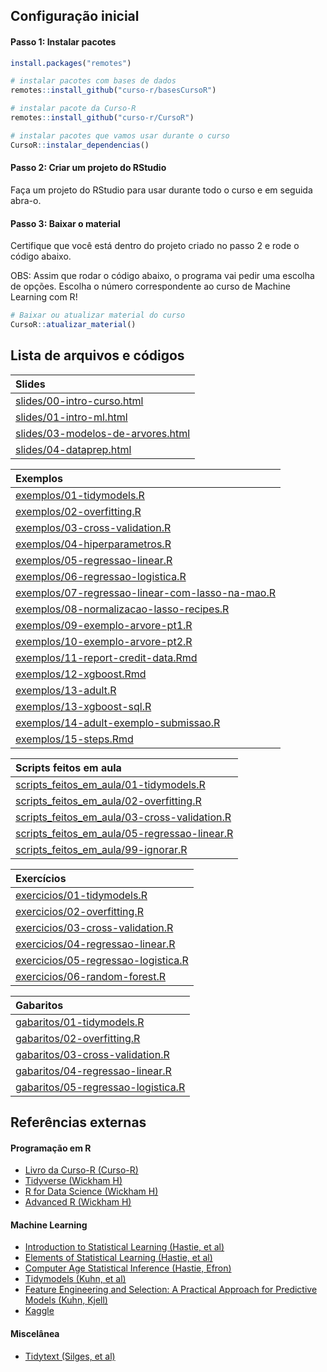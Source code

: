 
<!-- README.md is generated from README.Rmd. Please edit that file -->

## Configuração inicial

#### Passo 1: Instalar pacotes

``` r
install.packages("remotes")

# instalar pacotes com bases de dados
remotes::install_github("curso-r/basesCursoR")

# instalar pacote da Curso-R
remotes::install_github("curso-r/CursoR")

# instalar pacotes que vamos usar durante o curso
CursoR::instalar_dependencias()
```

#### Passo 2: Criar um projeto do RStudio

Faça um projeto do RStudio para usar durante todo o curso e em seguida
abra-o.

#### Passo 3: Baixar o material

Certifique que você está dentro do projeto criado no passo 2 e rode o
código abaixo.

OBS: Assim que rodar o código abaixo, o programa vai pedir uma escolha
de opções. Escolha o número correspondente ao curso de Machine Learning
com R\!

``` r
# Baixar ou atualizar material do curso
CursoR::atualizar_material()
```

## Lista de arquivos e códigos

| Slides                                                                                                                    |
| :------------------------------------------------------------------------------------------------------------------------ |
| <a href='https://curso-r.github.io/main-intro-ml/slides/00-intro-curso.html'>slides/00-intro-curso.html</a>               |
| <a href='https://curso-r.github.io/main-intro-ml/slides/01-intro-ml.html'>slides/01-intro-ml.html</a>                     |
| <a href='https://curso-r.github.io/main-intro-ml/slides/03-modelos-de-arvores.html'>slides/03-modelos-de-arvores.html</a> |
| <a href='https://curso-r.github.io/main-intro-ml/slides/04-dataprep.html'>slides/04-dataprep.html</a>                     |

| Exemplos                                                                                                                                              |
| :---------------------------------------------------------------------------------------------------------------------------------------------------- |
| <a href='https://curso-r.github.io/main-intro-ml/exemplos/01-tidymodels.R'>exemplos/01-tidymodels.R</a>                                               |
| <a href='https://curso-r.github.io/main-intro-ml/exemplos/02-overfitting.R'>exemplos/02-overfitting.R</a>                                             |
| <a href='https://curso-r.github.io/main-intro-ml/exemplos/03-cross-validation.R'>exemplos/03-cross-validation.R</a>                                   |
| <a href='https://curso-r.github.io/main-intro-ml/exemplos/04-hiperparametros.R'>exemplos/04-hiperparametros.R</a>                                     |
| <a href='https://curso-r.github.io/main-intro-ml/exemplos/05-regressao-linear.R'>exemplos/05-regressao-linear.R</a>                                   |
| <a href='https://curso-r.github.io/main-intro-ml/exemplos/06-regressao-logistica.R'>exemplos/06-regressao-logistica.R</a>                             |
| <a href='https://curso-r.github.io/main-intro-ml/exemplos/07-regressao-linear-com-lasso-na-mao.R'>exemplos/07-regressao-linear-com-lasso-na-mao.R</a> |
| <a href='https://curso-r.github.io/main-intro-ml/exemplos/08-normalizacao-lasso-recipes.R'>exemplos/08-normalizacao-lasso-recipes.R</a>               |
| <a href='https://curso-r.github.io/main-intro-ml/exemplos/09-exemplo-arvore-pt1.R'>exemplos/09-exemplo-arvore-pt1.R</a>                               |
| <a href='https://curso-r.github.io/main-intro-ml/exemplos/10-exemplo-arvore-pt2.R'>exemplos/10-exemplo-arvore-pt2.R</a>                               |
| <a href='https://curso-r.github.io/main-intro-ml/exemplos/11-report-credit-data.Rmd'>exemplos/11-report-credit-data.Rmd</a>                           |
| <a href='https://curso-r.github.io/main-intro-ml/exemplos/12-xgboost.Rmd'>exemplos/12-xgboost.Rmd</a>                                                 |
| <a href='https://curso-r.github.io/main-intro-ml/exemplos/13-adult.R'>exemplos/13-adult.R</a>                                                         |
| <a href='https://curso-r.github.io/main-intro-ml/exemplos/13-xgboost-sql.R'>exemplos/13-xgboost-sql.R</a>                                             |
| <a href='https://curso-r.github.io/main-intro-ml/exemplos/14-adult-exemplo-submissao.R'>exemplos/14-adult-exemplo-submissao.R</a>                     |
| <a href='https://curso-r.github.io/main-intro-ml/exemplos/15-steps.Rmd'>exemplos/15-steps.Rmd</a>                                                     |

| Scripts feitos em aula                                                                                                                               |
| :--------------------------------------------------------------------------------------------------------------------------------------------------- |
| <a href='https://curso-r.github.io/202006-intro-ml/scripts_feitos_em_aula/01-tidymodels.R'>scripts\_feitos\_em\_aula/01-tidymodels.R</a>             |
| <a href='https://curso-r.github.io/202006-intro-ml/scripts_feitos_em_aula/02-overfitting.R'>scripts\_feitos\_em\_aula/02-overfitting.R</a>           |
| <a href='https://curso-r.github.io/202006-intro-ml/scripts_feitos_em_aula/03-cross-validation.R'>scripts\_feitos\_em\_aula/03-cross-validation.R</a> |
| <a href='https://curso-r.github.io/202006-intro-ml/scripts_feitos_em_aula/05-regressao-linear.R'>scripts\_feitos\_em\_aula/05-regressao-linear.R</a> |
| <a href='https://curso-r.github.io/202006-intro-ml/scripts_feitos_em_aula/99-ignorar.R'>scripts\_feitos\_em\_aula/99-ignorar.R</a>                   |

| Exercícios                                                                                                                    |
| :---------------------------------------------------------------------------------------------------------------------------- |
| <a href='https://curso-r.github.io/main-intro-ml/exercicios/01-tidymodels.R'>exercicios/01-tidymodels.R</a>                   |
| <a href='https://curso-r.github.io/main-intro-ml/exercicios/02-overfitting.R'>exercicios/02-overfitting.R</a>                 |
| <a href='https://curso-r.github.io/main-intro-ml/exercicios/03-cross-validation.R'>exercicios/03-cross-validation.R</a>       |
| <a href='https://curso-r.github.io/main-intro-ml/exercicios/04-regressao-linear.R'>exercicios/04-regressao-linear.R</a>       |
| <a href='https://curso-r.github.io/main-intro-ml/exercicios/05-regressao-logistica.R'>exercicios/05-regressao-logistica.R</a> |
| <a href='https://curso-r.github.io/main-intro-ml/exercicios/06-random-forest.R'>exercicios/06-random-forest.R</a>             |

| Gabaritos                                                                                                                   |
| :-------------------------------------------------------------------------------------------------------------------------- |
| <a href='https://curso-r.github.io/main-intro-ml/gabaritos/01-tidymodels.R'>gabaritos/01-tidymodels.R</a>                   |
| <a href='https://curso-r.github.io/main-intro-ml/gabaritos/02-overfitting.R'>gabaritos/02-overfitting.R</a>                 |
| <a href='https://curso-r.github.io/main-intro-ml/gabaritos/03-cross-validation.R'>gabaritos/03-cross-validation.R</a>       |
| <a href='https://curso-r.github.io/main-intro-ml/gabaritos/04-regressao-linear.R'>gabaritos/04-regressao-linear.R</a>       |
| <a href='https://curso-r.github.io/main-intro-ml/gabaritos/05-regressao-logistica.R'>gabaritos/05-regressao-logistica.R</a> |

## Referências externas

#### Programação em R

  - [Livro da Curso-R (Curso-R)](https://livro.curso-r.com/)
  - [Tidyverse (Wickham H)](https://www.tidyverse.org/)
  - [R for Data Science (Wickham H)](https://r4ds.had.co.nz/)
  - [Advanced R (Wickham H)](https://adv-r.hadley.nz/)

#### Machine Learning

  - [Introduction to Statistical Learning (Hastie, et
    al)](http://faculty.marshall.usc.edu/gareth-james/ISL/ISLR%20Seventh%20Printing.pdf)
  - [Elements of Statistical Learning (Hastie, et
    al)](https://web.stanford.edu/~hastie/Papers/ESLII.pdf)
  - [Computer Age Statistical Inference (Hastie,
    Efron)](https://web.stanford.edu/~hastie/CASI_files/PDF/casi.pdf)
  - [Tidymodels (Kuhn, et al)](https://www.tidymodels.org/)
  - [Feature Engineering and Selection: A Practical Approach for
    Predictive Models (Kuhn, Kjell)](http://www.feat.engineering/)
  - [Kaggle](https://www.kaggle.com/)

#### Miscelânea

  - [Tidytext (Silges, et al)](https://www.tidytextmining.com/)
